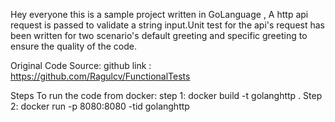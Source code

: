 Hey everyone this is a sample project written in GoLanguage , A http api request is passed to validate a string input.Unit test for the api's request has been written for two scenario's default greeting and specific greeting to ensure the quality of the code.

Original Code Source:
github link : https://github.com/Ragulcv/FunctionalTests

Steps To run the code from docker:
step 1: docker build -t golanghttp .
Step 2: docker run -p 8080:8080 -tid golanghttp
